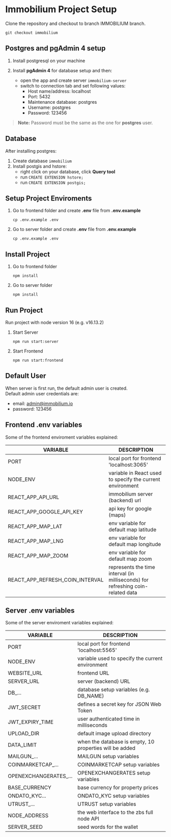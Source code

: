 # Immobilium Project Setup

 Clone the repository and checkout to branch IMMOBILIUM branch.
 ```
 git checkout immobilium
 ```
 
## Postgres and pgAdmin 4 setup

1. Install postgresql on your machine
 
2. Install **pgAdmin 4** for database setup and then:
    - open the app and create server `immobilium-server`
    - switch to connection tab and set following values:
      - Host name/address: localhost
      - Port: 5432
      - Maintenance database: postgres
      - Username: postgres
      - Password: 123456 
> **Note:** Password must be the same as the one for **postgres** user. 


## Database

After installing postgres:
1. Create database `immobilium`
2. Install postgis and hstore:
    - right click on your database, click **Query tool**
    - run `CREATE EXTENSION hstore;`
    - run `CREATE EXTENSION postgis;`

## Setup Project Enviroments

1. Go to frontend folder and create **.env** file from **.env.example**
    ```
    cp .env.example .env
    ```
2. Go to server folder and create **.env** file from **.env.example**
    ```
    cp .env.example .env
    ```

## Install Project

1. Go to frontend folder
    ```
    npm install
    ```
2. Go to server folder
    ```
    npm install
    ```

## Run Project

Run project with node version 16 (e.g. v16.13.2)

1. Start Server
    ```
    npm run start:server
    ```
2. Start Frontend
    ```
    npm run start:frontend
    ```


## Default User

When server is first run, the default admin user is created. <br />
Default admin user credentials are:
- email: admin@immobilium.io
- password: 123456


## Frontend .env variables

Some of the frontend enviroment variables explained:

| VARIABLE                   	  | DESCRIPTION                                                  	  	    |
|---------------------------------|---------------------------------------------------------------------------------|
| PORT                       	  | local port for frontend 'localhost:3065'                              	    |
| NODE_ENV                   	  | variable in React used to specify the current environment 	    |
| REACT_APP_API_URL          	  | immobilium server (backend) url                             	  	    |
| REACT_APP_GOOGLE_API_KEY   	  | api key for google (maps)                                    	  	    |
| REACT_APP_MAP_LAT          	  | env variable for default map latitude                         	  	    |
| REACT_APP_MAP_LNG          	  | env variable for default map longitude                        	  	    |
| REACT_APP_MAP_ZOOM         	  | env variable for default map zoom                             	  	    |
| REACT_APP_REFRESH_COIN_INTERVAL | represents the time interval (in milliseconds) for refreshing coin-related data |


## Server .env variables

Some of the server enviroment variables explained:

| VARIABLE                | DESCRIPTION                                              		  |
|-------------------------|-----------------------------------------------------------------------|
| PORT                    | local port for frontend 'localhost:5565'                		  |
| NODE_ENV                | variable used to specify the current environment 		  |
| WEBSITE_URL             | frontend URL                                             		  |
| SERVER_URL              | server (backend) URL                                    		  |
| DB_...                  | database setup variables (e.g. DB_NAME)                		  |
| JWT_SECRET              | defines a secret key for JSON Web Token                  		  |
| JWT_EXPIRY_TIME         | user authenticated time in milliseconds                 		  |
| UPLOAD_DIR              | default image upload directory                           		  |
| DATA_LIMIT              | when the database is empty, 10 properties will be added  		  |
| MAILGUN_...             | MAILGUN setup variables                                 		  |
| COINMARKETCAP_...       | COINMARKETCAP setup variables                            		  |
| OPENEXCHANGERATES_...   | OPENEXCHANGERATES setup variables                        		  |
| BASE_CURRENCY           | base currency for property prices                        		  |
| ONDATO_KYC...           | ONDATO_KYC setup variables                               		  |
| UTRUST_...              | UTRUST setup variables                                   		  |
| NODE_ADDRESS            | the web interface to the zbs full node API                		  |
| SERVER_SEED             | seed words for the wallet                                 		  |
